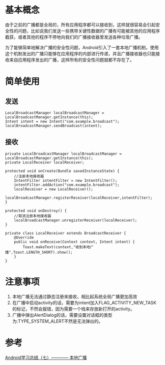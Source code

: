 
# 基本概念
由于之前的广播都是全局的，所有应用程序都可以接收到，这样就很容易会引起安全性的问题，比如说我们发送一些携带关键性数据的广播有可能被其他的应用程序截获，或者其他的程序不停地向我们的广播接收器里发送各种垃圾广播。

为了能够简单地解决广播的安全性问题，Android引入了一套本地广播机制，使用这个机制发出的广播只能够在应用程序的内部进行传递，并且广播接收器也只能接收来自应用程序发出的广播，这样所有的安全性问题就都不存在了。

# 简单使用

## 发送

`````
LocalBroadcastManager localBroadcastManager = LocalBroadcastManager.getInstance(this);
Intent intent = new Intent("com.example.broadcast");
localBroadcastManager.sendBroadcast(intent);
`````

## 接收

`````
private LocalBroadcastManager localBroadcastManager = LocalBroadcastManager.getInstance(this);
private LocalReceiver localReceiver;

protected void onCreate(Bundle savedInstanceState) {
    //注册本地接收器
    IntentFilter intentFilter = new IntentFilter();
    intentFilter.addAction("com.example.broadcast");
    localReceiver = new LocalReceiver();
    localBroadcastManager.registerReceiver(localReceiver,intentFilter);
}

protected void onDestroy() {
    //取消注册本地接收器
    localBroadcastManager.unregisterReceiver(localReceiver);
}

private class LocalReceiver extends BroadcastReceiver {
    @Override
    public void onReceive(Context context, Intent intent) {
        Toast.makeText(context,"收到本地广播",Toast.LENGTH_SHORT).show();
    }
}
`````

# 注意事项

1. 本地广播无法通过静态注册来接收，相比起系统全局广播更加高效
1. 在广播中启动activity的话，需要为intent加入FLAG_ACTIVITY_NEW_TASK的标记，不然会报错，因为需要一个栈来存放新打开的activity。
1. 广播中弹出AlertDialog的话，需要设置对话框的类型为:TYPE_SYSTEM_ALERT不然是无法弹出的。

# 参考

[Android学习总结（七）———— 本地广播](https://www.cnblogs.com/nylcy/p/6510819.html)